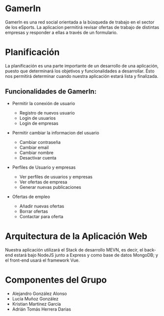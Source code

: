 # GamerIn
GamerIn es una red social orientada a la búsqueda de trabajo en el sector de los eSports. La aplicacion permitirá revisar ofertas de trabajo de distintas empresas y responder a ellas a través de un formulario.

# Planificación
La planificación es una parte importante de un desarrollo de una aplicación, puesto que determinará los objetivos y funcionalidades a desarrollar. Ésto nos permitirá determinar cuando nuestra aplicación estará lista y finalizada.

## Funcionalidades de GamerIn:
- Permitir la conexión de usuario
    - Registro de nuevos usuario
    - Login de usuarios
    - Login de empresas

- Permitir cambiar la informacion del usuario
    - Cambiar contraseña
    - Cambiar email
    - Cambiar nombre
    - Desactivar cuenta

- Perfiles de Usuario y empresas
    - Ver perfiles de usuarios y empresas
    - Ver ofertas de empresa
    - Generar nuevas publicaciones

- Ofertas de empleo
    - Añadir nuevas ofertas
    - Borrar ofertas
    - Contactar para oferta


# Arquitectura de la Aplicación Web

Nuestra aplicación utilizará el Stack de desarrollo MEVN, es decir, el back-end estará bajo NodeJS junto a Express y como base de datos MongoDB; y el front-end usará el framework Vue.

# Componentes del Grupo
- Alejandro González Alonso
- Lucía Muñoz González
- Kristian Martínez García
- Adrián Tomás Herrera Darias
